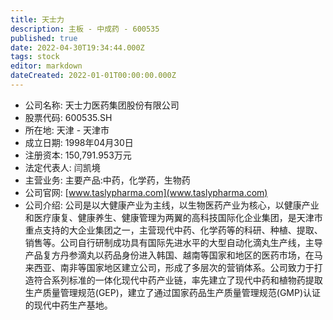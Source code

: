 ```yaml
---
title: 天士力
description: 主板 - 中成药 - 600535
published: true
date: 2022-04-30T19:34:44.000Z
tags: stock
editor: markdown
dateCreated: 2022-01-01T00:00:00.000Z
---
```


- 公司名称: 天士力医药集团股份有限公司
- 股票代码: 600535.SH
- 所在地: 天津 - 天津市
- 成立日期: 1998年04月30日
- 注册资本: 150,791.953万元
- 法定代表人: 闫凯境
- 主营业务: 主要产品:中药，化学药，生物药
- 公司官网: [www.taslypharma.com](www.taslypharma.com)
- 公司介绍: 公司是以大健康产业为主线，以生物医药产业为核心，以健康产业和医疗康复、健康养生、健康管理为两翼的高科技国际化企业集团，是天津市重点支持的大企业集团之一，主营现代中药、化学药等的科研、种植、提取、销售等。公司自行研制成功具有国际先进水平的大型自动化滴丸生产线，主导产品复方丹参滴丸以药品身份进入韩国、越南等国家和地区的医药市场，在马来西亚、南非等国家地区建立公司，形成了多层次的营销体系。公司致力于打造符合系列标准的一体化现代中药产业链，率先建立了现代中药和植物药提取生产质量管理规范(GEP)，建立了通过国家药品生产质量管理规范(GMP)认证的现代中药生产基地。


